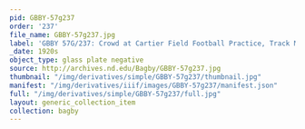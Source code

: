```yaml
---
pid: GBBY-57g237
order: '237'
file_name: GBBY-57g237.jpg
label: 'GBBY 57G/237: Crowd at Cartier Field Football Practice, Track Meet? - c1920s'
_date: 1920s
object_type: glass plate negative
source: http://archives.nd.edu/Bagby/GBBY-57g237.jpg
thumbnail: "/img/derivatives/simple/GBBY-57g237/thumbnail.jpg"
manifest: "/img/derivatives/iiif/images/GBBY-57g237/manifest.json"
full: "/img/derivatives/simple/GBBY-57g237/full.jpg"
layout: generic_collection_item
collection: bagby
---
```

